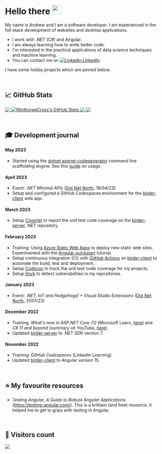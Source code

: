 
# Hello there <img src="https://birderstorage.blob.core.windows.net/domain/wave.gif" width="30px" height="30px" />

My name is Andrew and I am a software developer.  I am experienced in the full stack development of websites and desktop applications.

- I work with .NET (C#) and Angular.
- I am always learning how to write better code.
- I'm interested in the practical applications of data science techniques and machine learning.
- You can contact me on  [![Linkedin](https://i.stack.imgur.com/gVE0j.png) LinkedIn][2].

[2]: https://www.linkedin.com/in/andrewstuartcross/

I have some hobby projects which are pinned below:

&nbsp;
## &#x1f4c8; GitHub Stats

<a href="https://github.com/WinthorpeCross/WinthorpeCross">
  <img align="center" src="https://github-readme-stats.vercel.app/api/top-langs/?username=WinthorpeCross&hide=html,scss&title_color=ffffff&text_color=c9cacc&icon_color=2bbc8a&bg_color=1d1f21&langs_count=3" />
</a>
<a href="https://github.com/WinthorpeCross/WinthorpeCross">
  <img align="center" src="https://github-readme-stats.vercel.app/api?username=WinthorpeCross&show_icons=true&line_height=27&count_private=true&title_color=ffffff&text_color=c9cacc&icon_color=2bbc8a&bg_color=1d1f21" alt="WinthorpeCross's GitHub Stats" />
</a>

<a href="https://github.com/WinthorpeCross/birder-server">
  <img align="center" src="https://github-readme-stats.vercel.app/api/pin/?username=WinthorpeCross&repo=birder-server&title_color=ffffff&text_color=c9cacc&icon_color=2bbc8a&bg_color=1d1f21" />
</a>

<a href="https://github.com/WinthorpeCross/birder-client">
  <img align="center" src="https://github-readme-stats.vercel.app/api/pin/?username=WinthorpeCross&repo=birder-client&title_color=ffffff&text_color=c9cacc&icon_color=2bbc8a&bg_color=1d1f21" />
</a> 

&nbsp;
## :mortar_board: Development journal

#### May 2023
- Started using the <a href="https://github.com/dotnet/Scaffolding">dotnet aspnet-codegenerator</a> command line scaffolding engine.  See this <a href="https://learn.microsoft.com/en-us/aspnet/core/fundamentals/tools/dotnet-aspnet-codegenerator?view=aspnetcore-7.0">guide</a> on usage.
<!-- - Swagger??????? -->
<!-- - Event:  _MongoDB and .NET_  (<a href="https://dotnetnorth.org.uk/">Dot Net North</a>, 23/05/23) -->

#### April 2023
- Event:  _.NET Minimal APIs_  (<a href="https://dotnetnorth.org.uk/">Dot Net North</a>, 18/04/23)
- Setup and configured a GitHub Codespaces environment for the <a href="https://github.com/WinthorpeCross/birder-client">birder-client</a> web app.

#### March 2023
- Setup <a href="https://github.com/coverlet-coverage/coverlet">Coverlet</a> to report the unit test code coverage on the <a href="https://github.com/WinthorpeCross/birder-server">birder-server</a> .NET repository.

#### February 2023
- Training: Using [Azure Static Web Apps](https://docs.microsoft.com/azure/static-web-apps/overview) to deploy new static web sites. Experimented with the [Angular quickstart](https://docs.microsoft.com/azure/static-web-apps/getting-started?tabs=angular) tutorial.
- Setup continuous integration (CI) with [GitHub Actions](https://github.com/features/actions) on <a href="https://github.com/WinthorpeCross/birder-client">birder-client</a> to automate the build, test and deployment.  
- Setup [Codecov](https://about.codecov.io/) to track the unit test code coverage for my projects.
- Setup [Snyk](https://snyk.io/) to detect vulnerabilities in my repositories.

#### January 2023
- Event:  _.NET, IoT and Hedgehogs! + Visual Studio Extensions_  (<a href="https://dotnetnorth.org.uk/">Dot Net North</a>, 31/01/23)

#### December 2022
- Training: _What's new in ASP.NET Core 7.0_ (Microsoft Learn, <a href="https://learn.microsoft.com/en-us/aspnet/core/release-notes/aspnetcore-7.0?source=recommendations&view=aspnetcore-7.0">here</a>) and _C# 11 and beyond_ (summary on YouTube, <a href="https://www.youtube.com/watch?v=Z8SL0Vv30j8">here</a>).
- Updated <a href="https://github.com/WinthorpeCross/birder-server">birder-server</a> to .NET SDK version 7.

#### November 2022
- Training: _GitHub Codespaces_ (LinkedIn Learning)
- Updated <a href="https://github.com/WinthorpeCross/birder-client">birder-client</a> to Angular version 15.

&nbsp;
## :star: My favourite resources
- _Testing Angular, A Guide to Robust Angular Applications_ (https://testing-angular.com/).  This is a brilliant (and free) resource.  It helped me to get to grips with testing in Angular.


&nbsp;
## :abacus: Visitors count

<img src="https://profile-counter.glitch.me/WinthorpeCross/count.svg" />
